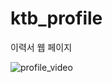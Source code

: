 # ktb_profile
이력서 웹 페이지

![profile_video](https://github.com/user-attachments/assets/afd38601-4749-4fe4-9799-1f77c5c5f25a)
